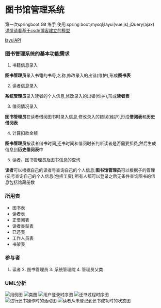 # 图书馆管理系统
第一次springboot Git 练手
使用:spring boot;mysql;layui(vue.js);jQuery(ajax)
[详情请看基于csdn博客建立的模型](https://blog.csdn.net/Dimo__/article/details/84936685)

[layuiAPI](https://www.layui.com/doc/)

### 图书管理系统的基本功能需求
1. 书籍信息录入

**图书管理员**录入书籍的书号,名称,修改录入的出错(维护),形成**图书表**

2. 读者信息录入

**系统管理员**录入读者的个人信息,修改录入的出错(维护),形成**读者表**

3. 借阅情况录入

**图书管理员**在读者借阅图书时录入信息,修改录入的错误(维护),形成**借阅表**和**历史借阅表**

4. 计算扣款金额

**图书管理员**按读者借书时间,还书时间和借阅时长判断读者是否需要扣费,然后生成信息到**历史借阅表**中

5. 读者，图书管理员及图书信息的查询

**读者**可以根据自己的读者号查询自己的个人信息;**图书馆管理员**可以根据子的管理(员号查询自己的个人信息(包括工资);所有人都可以登录之后无条件查询图书的信息包括馆藏册数

 ### 所用表
 + 图书表
 + 读者表
 + 正借阅表
 + 读者类型表
 + 已还表
 + 工作人员表
 + 书架表
 ### 参与者
 1. 读者 2. 图书管理员 3. 系统管理院 4. 管理员父类
 ### UML分析
 ![用例图](https://img-blog.csdnimg.cn/20181210110100618.png?x-oss-process=image/watermark,type_ZmFuZ3poZW5naGVpdGk,shadow_10,text_aHR0cHM6Ly9ibG9nLmNzZG4ubmV0L0RpbW9fXw==,size_16,color_FFFFFF,t_70)
 ![类图](https://img-blog.csdnimg.cn/20181210110100618.png?x-oss-process=image/watermark,type_ZmFuZ3poZW5naGVpdGk,shadow_10,text_aHR0cHM6Ly9ibG9nLmNzZG4ubmV0L0RpbW9fXw==,size_16,color_FFFFFF,t_70)
 ![用户登录时序图](https://img-blog.csdnimg.cn/20181210110100610.png?x-oss-process=image/watermark,type_ZmFuZ3poZW5naGVpdGk,shadow_10,text_aHR0cHM6Ly9ibG9nLmNzZG4ubmV0L0RpbW9fXw==,size_16,color_FFFFFF,t_70)
![还书过程时序图](https://img-blog.csdnimg.cn/20181210110100626.png?x-oss-process=image/watermark,type_ZmFuZ3poZW5naGVpdGk,shadow_10,text_aHR0cHM6Ly9ibG9nLmNzZG4ubmV0L0RpbW9fXw==,size_16,color_FFFFFF,t_70)
![进行还书操作时的活动图](https://img-blog.csdnimg.cn/20181210110100626.png?x-oss-process=image/watermark,type_ZmFuZ3poZW5naGVpdGk,shadow_10,text_aHR0cHM6Ly9ibG9nLmNzZG4ubmV0L0RpbW9fXw==,size_16,color_FFFFFF,t_70)
![读者从未登记到还书成功时的状态图](https://img-blog.csdnimg.cn/20181210110100644.png?x-oss-process=image/watermark,type_ZmFuZ3poZW5naGVpdGk,shadow_10,text_aHR0cHM6Ly9ibG9nLmNzZG4ubmV0L0RpbW9fXw==,size_16,color_FFFFFF,t_70)  
